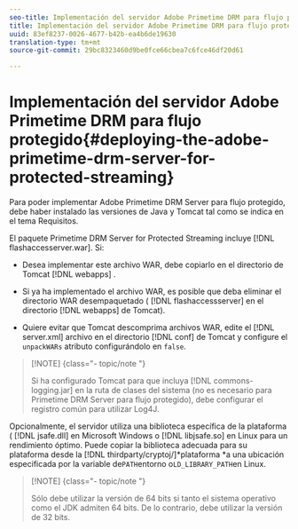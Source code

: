 ```yaml
---
seo-title: Implementación del servidor Adobe Primetime DRM para flujo protegido
title: Implementación del servidor Adobe Primetime DRM para flujo protegido
uuid: 83ef8237-0026-4677-b42b-ea4b6de19630
translation-type: tm+mt
source-git-commit: 29bc8323460d9be0fce66cbea7c6fce46df20d61

---
```



# Implementación del servidor Adobe Primetime DRM para flujo protegido{#deploying-the-adobe-primetime-drm-server-for-protected-streaming}

Para poder implementar Adobe Primetime DRM Server para flujo protegido, debe haber instalado las versiones de Java y Tomcat tal como se indica en el tema Requisitos.

El paquete Primetime DRM Server for Protected Streaming incluye [!DNL flashaccesserver.war]. Si:

* Desea implementar este archivo WAR, debe copiarlo en el directorio de Tomcat [!DNL webapps] .
* Si ya ha implementado el archivo WAR, es posible que deba eliminar el directorio WAR desempaquetado ( [!DNL flashaccessserver] en el directorio [!DNL webapps] de Tomcat).

* Quiere evitar que Tomcat descomprima archivos WAR, edite el [!DNL server.xml] archivo en el directorio [!DNL conf] de Tomcat y configure el `unpackWARs` atributo configurándolo en `false`.

>[!NOTE] {class=&quot;- topic/note &quot;}
>
>Si ha configurado Tomcat para que incluya [!DNL commons-logging.jar] en la ruta de clases del sistema (no es necesario para Primetime DRM Server para flujo protegido), debe configurar el registro común para utilizar Log4J.

Opcionalmente, el servidor utiliza una biblioteca específica de la plataforma ( [!DNL jsafe.dll] en Microsoft Windows o [!DNL libjsafe.so] en Linux para un rendimiento óptimo. Puede copiar la biblioteca adecuada para su plataforma desde la [!DNL thirdparty/cryptoj/]*plataforma *a una ubicación especificada por la variable de`PATH`entorno o`LD_LIBRARY_PATH`en Linux.

>[!NOTE] {class=&quot;- topic/note &quot;}
>
>Sólo debe utilizar la versión de 64 bits si tanto el sistema operativo como el JDK admiten 64 bits. De lo contrario, debe utilizar la versión de 32 bits.

